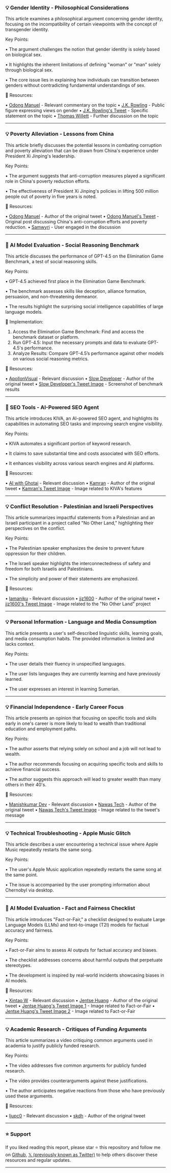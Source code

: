 ### 💡 Gender Identity - Philosophical Considerations

This article examines a philosophical argument concerning gender identity, focusing on the incompatibility of certain viewpoints with the concept of transgender identity.

Key Points:

• The argument challenges the notion that gender identity is solely based on biological sex.

•  It highlights the inherent limitations of defining "woman" or "man" solely through biological sex.

• The core issue lies in explaining how individuals can transition between genders without contradicting fundamental understandings of sex.


🔗 Resources:

• [Odong Manuel](https://x.com/odongmanuel) - Relevant commentary on the topic
• [J.K. Rowling](https://x.com/jk_rowling) -  Public figure expressing views on gender
• [J.K. Rowling's Tweet](https://x.com/jk_rowling/status/1896502924383080584) -  Specific statement on the topic
• [Thomas Willett](https://x.com/ThomasWillett9) -  Further discussion on the topic


---
### 💡  Poverty Alleviation -  Lessons from China

This article briefly discusses the potential lessons in combating corruption and poverty alleviation that can be drawn from China's experience under President Xi Jinping's leadership.

Key Points:

•  The argument suggests that anti-corruption measures played a significant role in China's poverty reduction efforts.


• The effectiveness of President Xi Jinping's policies in lifting 500 million people out of poverty in five years is noted.


🔗 Resources:

• [Odong Manuel](https://x.com/odongmanuel) -  Author of the original tweet
• [Odong Manuel's Tweet](https://x.com/odongmanuel/status/1896483014785499148) -  Original post discussing China's anti-corruption efforts and poverty reduction.
• [Samwyri](https://x.com/Samwyri) -  User engaged in the discussion


---
### 🤖 AI Model Evaluation - Social Reasoning Benchmark

This article discusses the performance of GPT-4.5 on the Elimination Game Benchmark, a test of social reasoning skills.

Key Points:

• GPT-4.5 achieved first place in the Elimination Game Benchmark.

• The benchmark assesses skills like deception, alliance formation, persuasion, and non-threatening demeanor.

• The results highlight the surprising social intelligence capabilities of large language models.


🚀 Implementation:

1. Access the Elimination Game Benchmark: Find and access the benchmark dataset or platform.
2. Run GPT-4.5:  Input the necessary prompts and data to evaluate GPT-4.5's performance.
3. Analyze Results: Compare GPT-4.5’s performance against other models on various social reasoning metrics.


🔗 Resources:

• [ApollonVisual](https://x.com/ApollonVisual) -  Relevant discussion
• [Slow Developer](https://x.com/slow_developer) -  Author of the original tweet
• [Slow Developer's Tweet Image](https://pbs.twimg.com/media/GlG58Q7WkAANEoX?format=jpg&name=small) - Screenshot of benchmark results

---
### 🚀 SEO Tools - AI-Powered SEO Agent

This article introduces KIVA, an AI-powered SEO agent, and highlights its capabilities in automating SEO tasks and improving search engine visibility.

Key Points:

•  KIVA automates a significant portion of keyword research.

•  It claims to save substantial time and costs associated with SEO efforts.

• It enhances visibility across various search engines and AI platforms.


🔗 Resources:

• [AI with Ghotai](https://x.com/AIwithGhotai) -  Relevant discussion
• [Kamran](https://x.com/kamran4300) -  Author of the original tweet
• [Kamran's Tweet Image](https://pbs.twimg.com/media/GlGpPvHbsAAjJB-?format=jpg&name=small) -  Image related to KIVA's features

---
### 💡  Conflict Resolution -  Palestinian and Israeli Perspectives

This article summarizes impactful statements from a Palestinian and an Israeli participant in a project called "No Other Land," highlighting their perspectives on the conflict.


Key Points:

• The Palestinian speaker emphasizes the desire to prevent future oppression for their children.

• The Israeli speaker highlights the interconnectedness of safety and freedom for both Israelis and Palestinians.

• The simplicity and power of their statements are emphasized.


🔗 Resources:

• [Iamaniku](https://x.com/iamaniku) - Relevant discussion
• [jjz1600](https://x.com/jjz1600) - Author of the original tweet
• [jjz1600's Tweet Image](https://pbs.twimg.com/ext_tw_video_thumb/1896395878036058112/pu/img/07z9p8CnWR9FeS8M.jpg) -  Image related to the "No Other Land" project


---
### 💡  Personal Information -  Language and Media Consumption

This article presents a user's self-described linguistic skills, learning goals, and media consumption habits.  The provided information is limited and lacks context.

Key Points:

• The user details their fluency in unspecified languages.

• The user lists languages they are currently learning and have previously learned.

• The user expresses an interest in learning Sumerian.



---
### 💡 Financial Independence -  Early Career Focus

This article presents an opinion that focusing on specific tools and skills early in one's career is more likely to lead to wealth than traditional education and employment paths.

Key Points:

•  The author asserts that relying solely on school and a job will not lead to wealth.


• The author recommends focusing on acquiring specific tools and skills to achieve financial success.

• The author suggests this approach will lead to greater wealth than many others in their 40's.


🔗 Resources:

• [Manishkumar Dev](https://x.com/manishkumar_dev) - Relevant discussion
• [Nawas Tech](https://x.com/Nawas_tech) - Author of the original tweet
• [Nawas Tech's Tweet Image](https://pbs.twimg.com/media/GlGEZKGaMAIEnCW?format=png&name=small) - Image related to the tweet's message


---
### 💡  Technical Troubleshooting -  Apple Music Glitch

This article describes a user encountering a technical issue where Apple Music repeatedly restarts the same song.


Key Points:

•  The user's Apple Music application repeatedly restarts the same song at the same point.

• The issue is accompanied by the user prompting information about Chernobyl via desktop.


---
### 🤖 AI Model Evaluation - Fact and Fairness Checklist

This article introduces "Fact-or-Fair," a checklist designed to evaluate Large Language Models (LLMs) and text-to-image (T2I) models for factual accuracy and fairness.

Key Points:

• Fact-or-Fair aims to assess AI outputs for factual accuracy and biases.

• The checklist addresses concerns about harmful outputs that perpetuate stereotypes.

• The development is inspired by real-world incidents showcasing biases in AI models.


🔗 Resources:

• [Xintao W](https://x.com/xintao_w) - Relevant discussion
• [Jentse Huang](https://x.com/JentseHuang) - Author of the original tweet
• [Jentse Huang's Tweet Image 1](https://pbs.twimg.com/media/Gk0ZGpsWUAA8F6A?format=jpg&name=small) - Image related to Fact-or-Fair
• [Jentse Huang's Tweet Image 2](https://pbs.twimg.com/media/Gk0ZMLYXYAA5HAM?format=png&name=small) - Image related to Fact-or-Fair


---
### 💡 Academic Research - Critiques of Funding Arguments

This article summarizes a video critiquing common arguments used in academia to justify publicly funded research.

Key Points:

• The video addresses five common arguments for publicly funded research.

• The video provides counterarguments against these justifications.

•  The author anticipates negative reactions from those who have previously used these arguments.


🔗 Resources:

• [ljupc0](https://x.com/ljupc0) - Relevant discussion
• [skdh](https://x.com/skdh) - Author of the original tweet


---

### ⭐️ Support

If you liked reading this report, please star ⭐️ this repository and follow me on [Github](https://github.com/Drix10), [𝕏 (previously known as Twitter)](https://x.com/DRIX_10_) to help others discover these resources and regular updates.

---